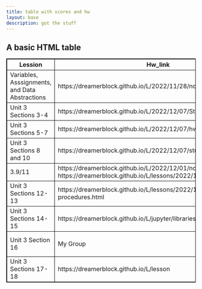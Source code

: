 ```yaml
---
title: table with scores and hw
layout: base
description: got the stuff
---
```


<html>
<style>
table, th, td {
  border:1px solid black;
}
</style>
<body>

<h2>A basic HTML table</h2>

<table style="width:100%">
  <tr>
    <th>Lession</th>
    <th>Hw_link</th>
    <th>Grade</th>
  </tr>
  <tr>
    <td>Variables, Asssignments, and Data Abstractions</td>
    <td>https://dreamerblock.github.io/L/2022/11/28/notes.html</td>
    <td>0</td>
  </tr>
  <tr>
    <td>Unit 3 Sections 3-4</td>
    <td>https://dreamerblock.github.io/L/2022/12/07/Stings_hw_problem.html</td>
    <td>0.9/1</td>
  </tr>
  <tr>
    <td>Unit 3 Sections 5-7</td>
    <td>https://dreamerblock.github.io/L/2022/12/07/hwbool.html</td>
    <td>0.9</td>
  </tr>
  <tr>
    <td>Unit 3 Sections 8 and 10</td>
    <td>https://dreamerblock.github.io/L/2022/12/07/stuffishting.html</td>
    <td>1/1</td>
  </tr>
    <tr>
    <td>3.9/11</td>
    <td>https://dreamerblock.github.io/L/2022/12/01/notes3.html & https://dreamerblock.github.io/L/lessons/2022/12/07/lession6.html</td>
    <td>Pending</td>
  </tr>
    <tr>
    <td>Unit 3 Sections 12-13</td>
    <td>https://dreamerblock.github.io/L/lessons/2022/12/07/developing-procedures.html</td>
    <td>0.9</td>
  </tr>
    <tr>
    <td>Unit 3 Sections 14-15</td>
    <td>https://dreamerblock.github.io/L/jupyter/libraries</td>
    <td>0.55</td>
  </tr>
    <tr>
    <td>Unit 3 Section 16</td>
    <td>My Group</td>
    <td>I don't Grade myself</td>
  </tr>
      <tr>
    <td>Unit 3 Sections 17-18</td>
    <td>https://dreamerblock.github.io/L/lesson</td>
    <td>pending</td>
  </tr>
</table>